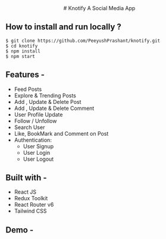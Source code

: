 <div align="center">
# Knotify
  A Social Media App 
</div>

## **How to install and run locally ?**

```
$ git clone https://github.com/PeeyushPrashant/knotify.git
$ cd knotify
$ npm install
$ npm start
```
## **Features -**

- Feed Posts
- Explore & Trending Posts
- Add , Update & Delete Post
- Add , Update & Delete Comment
- User Profile Update
- Follow / Unfollow
- Search User
- Like, BookMark and Comment on Post
- Authentication:
  - User Signup
  - User Login
  - User Logout

## **Built with -**

- React JS
- Redux Toolkit 
- React Router v6
- Tailwind CSS

## **Demo -**
